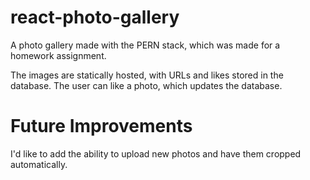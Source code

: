 # react-photo-gallery

A photo gallery made with the PERN stack, which was made for a homework assignment.

The images are statically hosted, with URLs and likes stored in the database. The user can like a photo, which updates the database.

# Future Improvements

I'd like to add the ability to upload new photos and have them cropped automatically.
